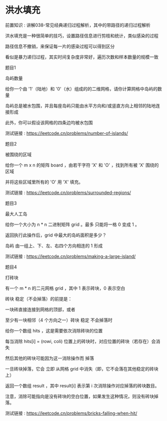 # 洪水填充

前置知识 : 讲解038\-常见经典递归过程解析，其中的带路径的递归过程解析

洪水填充是一种很简单的技巧，设置路径信息进行剪枝和统计，类似感染的过程

路径信息不撤销，来保证每一片的感染过程可以得到区分

看似是暴力递归过程，其实时间复杂度非常好，遍历次数和样本数量的规模一致

题目1

岛屿数量

给你一个由 '1'（陆地）和 '0'（水）组成的的二维网格，请你计算网格中岛屿的数量

岛屿总是被水包围，并且每座岛屿只能由水平方向和/或竖直方向上相邻的陆地连接形成

此外，你可以假设该网格的四条边均被水包围

测试链接 : [https://leetcode\.cn/problems/number\-of\-islands/](https://leetcode.cn/problems/number-of-islands/)

题目2

被围绕的区域

给你一个 m x n 的矩阵 board ，由若干字符 'X' 和 'O' ，找到所有被 'X' 围绕的区域

并将这些区域里所有的 'O' 用 'X' 填充。

测试链接 : [https://leetcode\.cn/problems/surrounded\-regions/](https://leetcode.cn/problems/surrounded-regions/)

题目3

最大人工岛

给你一个大小为 n \* n 二进制矩阵 grid 。最多 只能将一格 0 变成 1 。

返回执行此操作后，grid 中最大的岛屿面积是多少？

岛屿 由一组上、下、左、右四个方向相连的 1 形成

测试链接 : [https://leetcode\.cn/problems/making\-a\-large\-island/](https://leetcode.cn/problems/making-a-large-island/)

题目4

打砖块

有一个 m \* n 的二元网格 grid ，其中 1 表示砖块，0 表示空白

砖块 稳定（不会掉落）的前提是：

一块砖直接连接到网格的顶部，或者

至少有一块相邻（4 个方向之一）砖块 稳定 不会掉落时

给你一个数组 hits ，这是需要依次消除砖块的位置

每当消除 hits\[i\] = \(rowi\, coli\) 位置上的砖块时，对应位置的砖块（若存在）会消失

然后其他的砖块可能因为这一消除操作而 掉落

一旦砖块掉落，它会 立即 从网格 grid 中消失（即，它不会落在其他稳定的砖块上）

返回一个数组 result ，其中 result\[i\] 表示第 i 次消除操作对应掉落的砖块数目。

注意，消除可能指向是没有砖块的空白位置，如果发生这种情况，则没有砖块掉落。

测试链接 : [https://leetcode\.cn/problems/bricks\-falling\-when\-hit/](https://leetcode.cn/problems/bricks-falling-when-hit/)

